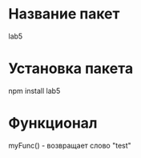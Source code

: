 # Название пакет

lab5

# Установка пакета
npm install lab5

# Функционал
myFunc() - возвращает слово "test"